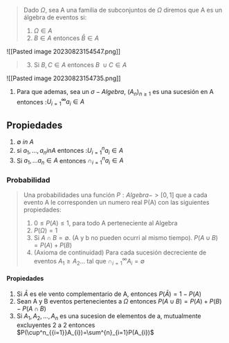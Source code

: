 > Dado $\Omega$, sea A una familia de subconjuntos de $\Omega$ diremos que A es un álgebra de eventos si: 
> 1. $\Omega \in A$
> 2. $B \in A$ entonces $\bar{B}\in A$

![[Pasted image 20230823154547.png]]
> 3. Si $B, C \in A$ entonces $B \ \cup C \in A$

![[Pasted image 20230823154735.png]]
1. Para que ademas, sea un $\sigma- Algebra$, $(A_{n})_{n \geq 1}$ es una sucesión en A entonces :$U^{\infty}_{i=1}a_{i} \in A$


## Propiedades
1. $\emptyset \ in \  A$
2. si $a_{1}, \dots, a_{n} in A$ entonces :$U^{n}_{i=1}a_{i} \in A$
3. Si $a_1, \dots a_n \in  A$ entonces $\cap^{n}_{i=1}a_{i}\in A$

### Probabilidad
> Una probabilidades una función $P:Algebra->[0,1]$ que a cada evento A le corresponden un numero real P(A) con las siguientes propiedades:
> 1. $0 \leq P(A) \leq 1$, para todo A perteneciente al Algebra
> 2. $P(\Omega)= 1$
> 3. Si $A \cap B = \emptyset$. (A y b no pueden ocurri al mismo tiempo). $P(A \cup B)=P(A)+P(B)$
> 4. (Axioma de continuidad) Para cada sucesión decreciente de eventos $A_{1} \geq A_{2}\dots$ tal que $\cap^{\infty}_{i=1}A_{i}=\emptyset$

#### Propiedades
1. Si $\bar{A}$ es ele vento complementario de A, entonces $P(\bar{A})=1-P(A)$
2. Sean A y B eventos pertenecientes a $\Omega$ entonces $P(A \cup B)= P(A)+P(B)-P(A \cap B)$
3. Si $A_{1}, A_{2}, \dots, A_{n}$ es una sucesion de elementos de a, mutualmente excluyentes 2 a 2 entonces $P(\cup^n_{{i=1}}A_{i})=\sum^{n}_{i=1}P(A_{i})$